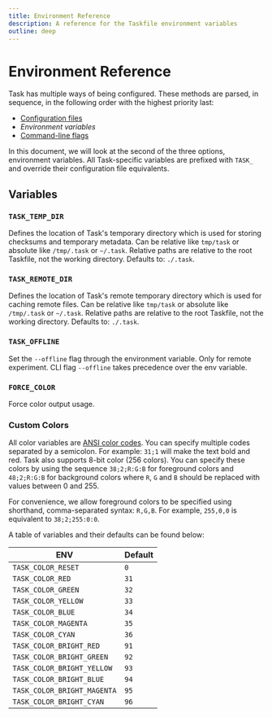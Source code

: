 ```yaml
---
title: Environment Reference
description: A reference for the Taskfile environment variables
outline: deep
---
```


# Environment Reference

Task has multiple ways of being configured. These methods are parsed, in
sequence, in the following order with the highest priority last:

- [Configuration files](./config.md)
- _Environment variables_
- [Command-line flags](./cli.md)

In this document, we will look at the second of the three options, environment
variables. All Task-specific variables are prefixed with `TASK_` and override
their configuration file equivalents.

## Variables

### `TASK_TEMP_DIR`

Defines the location of Task's temporary directory which is used for storing
checksums and temporary metadata. Can be relative like `tmp/task` or absolute
like `/tmp/.task` or `~/.task`. Relative paths are relative to the root
Taskfile, not the working directory. Defaults to: `./.task`.

### `TASK_REMOTE_DIR`

Defines the location of Task's remote temporary directory which is used for
caching remote files. Can be relative like `tmp/task` or absolute like
`/tmp/.task` or `~/.task`. Relative paths are relative to the root Taskfile, not
the working directory. Defaults to: `./.task`.

### `TASK_OFFLINE`

Set the `--offline` flag through the environment variable. Only for remote
experiment. CLI flag `--offline` takes precedence over the env variable.

### `FORCE_COLOR`

Force color output usage.

### Custom Colors

All color variables are [ANSI color codes][ansi]. You can specify multiple codes
separated by a semicolon. For example: `31;1` will make the text bold and red.
Task also supports 8-bit color (256 colors). You can specify these colors by
using the sequence `38;2;R:G:B` for foreground colors and `48;2;R:G:B` for
background colors where `R`, `G` and `B` should be replaced with values between
0 and 255.

For convenience, we allow foreground colors to be specified using shorthand,
comma-separated syntax: `R,G,B`. For example, `255,0,0` is equivalent to
`38;2;255:0:0`.

A table of variables and their defaults can be found below:

| ENV                         | Default |
| --------------------------- | ------- |
| `TASK_COLOR_RESET`          | `0`     |
| `TASK_COLOR_RED`            | `31`    |
| `TASK_COLOR_GREEN`          | `32`    |
| `TASK_COLOR_YELLOW`         | `33`    |
| `TASK_COLOR_BLUE`           | `34`    |
| `TASK_COLOR_MAGENTA`        | `35`    |
| `TASK_COLOR_CYAN`           | `36`    |
| `TASK_COLOR_BRIGHT_RED`     | `91`    |
| `TASK_COLOR_BRIGHT_GREEN`   | `92`    |
| `TASK_COLOR_BRIGHT_YELLOW`  | `93`    |
| `TASK_COLOR_BRIGHT_BLUE`    | `94`    |
| `TASK_COLOR_BRIGHT_MAGENTA` | `95`    |
| `TASK_COLOR_BRIGHT_CYAN`    | `96`    |

[ansi]: https://en.wikipedia.org/wiki/ANSI_escape_code
